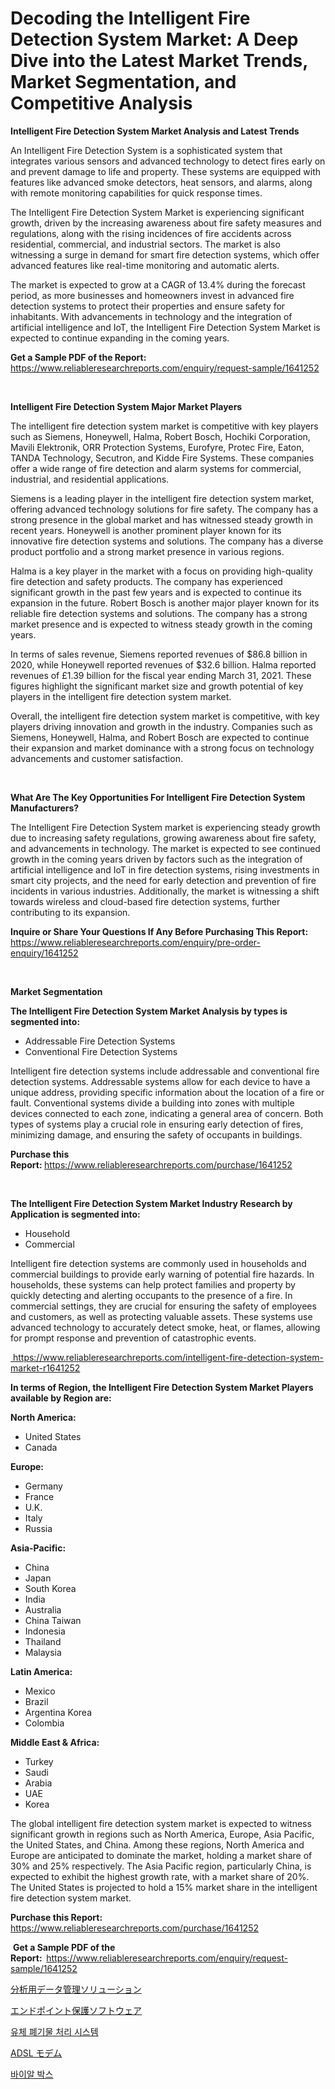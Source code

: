 <p><h1>Decoding the Intelligent Fire Detection System Market: A Deep Dive into the Latest Market Trends, Market Segmentation, and Competitive Analysis</h1></p><p><strong>Intelligent Fire Detection System Market Analysis and Latest Trends</strong></p>
<p><p>An Intelligent Fire Detection System is a sophisticated system that integrates various sensors and advanced technology to detect fires early on and prevent damage to life and property. These systems are equipped with features like advanced smoke detectors, heat sensors, and alarms, along with remote monitoring capabilities for quick response times.</p><p>The Intelligent Fire Detection System Market is experiencing significant growth, driven by the increasing awareness about fire safety measures and regulations, along with the rising incidences of fire accidents across residential, commercial, and industrial sectors. The market is also witnessing a surge in demand for smart fire detection systems, which offer advanced features like real-time monitoring and automatic alerts.</p><p>The market is expected to grow at a CAGR of 13.4% during the forecast period, as more businesses and homeowners invest in advanced fire detection systems to protect their properties and ensure safety for inhabitants. With advancements in technology and the integration of artificial intelligence and IoT, the Intelligent Fire Detection System Market is expected to continue expanding in the coming years.</p></p>
<p><strong>Get a Sample PDF of the Report:&nbsp;</strong> <a href="https://www.reliableresearchreports.com/enquiry/request-sample/1641252">https://www.reliableresearchreports.com/enquiry/request-sample/1641252</a></p>
<p>&nbsp;</p>
<p><strong>Intelligent Fire Detection System Major Market Players</strong></p>
<p><p>The intelligent fire detection system market is competitive with key players such as Siemens, Honeywell, Halma, Robert Bosch, Hochiki Corporation, Mavili Elektronik, ORR Protection Systems, Eurofyre, Protec Fire, Eaton, TANDA Technology, Secutron, and Kidde Fire Systems. These companies offer a wide range of fire detection and alarm systems for commercial, industrial, and residential applications.</p><p>Siemens is a leading player in the intelligent fire detection system market, offering advanced technology solutions for fire safety. The company has a strong presence in the global market and has witnessed steady growth in recent years. Honeywell is another prominent player known for its innovative fire detection systems and solutions. The company has a diverse product portfolio and a strong market presence in various regions.</p><p>Halma is a key player in the market with a focus on providing high-quality fire detection and safety products. The company has experienced significant growth in the past few years and is expected to continue its expansion in the future. Robert Bosch is another major player known for its reliable fire detection systems and solutions. The company has a strong market presence and is expected to witness steady growth in the coming years.</p><p>In terms of sales revenue, Siemens reported revenues of $86.8 billion in 2020, while Honeywell reported revenues of $32.6 billion. Halma reported revenues of £1.39 billion for the fiscal year ending March 31, 2021. These figures highlight the significant market size and growth potential of key players in the intelligent fire detection system market.</p><p>Overall, the intelligent fire detection system market is competitive, with key players driving innovation and growth in the industry. Companies such as Siemens, Honeywell, Halma, and Robert Bosch are expected to continue their expansion and market dominance with a strong focus on technology advancements and customer satisfaction.</p></p>
<p>&nbsp;</p>
<p><strong>What Are The Key Opportunities For Intelligent Fire Detection System Manufacturers?</strong></p>
<p><p>The Intelligent Fire Detection System market is experiencing steady growth due to increasing safety regulations, growing awareness about fire safety, and advancements in technology. The market is expected to see continued growth in the coming years driven by factors such as the integration of artificial intelligence and IoT in fire detection systems, rising investments in smart city projects, and the need for early detection and prevention of fire incidents in various industries. Additionally, the market is witnessing a shift towards wireless and cloud-based fire detection systems, further contributing to its expansion.</p></p>
<p><strong>Inquire or Share Your Questions If Any Before Purchasing This Report:</strong> <a href="https://www.reliableresearchreports.com/enquiry/pre-order-enquiry/1641252">https://www.reliableresearchreports.com/enquiry/pre-order-enquiry/1641252</a></p>
<p>&nbsp;</p>
<p><strong>Market Segmentation</strong></p>
<p><strong>The Intelligent Fire Detection System Market Analysis by types is segmented into:</strong></p>
<p><ul><li>Addressable Fire Detection Systems</li><li>Conventional Fire Detection Systems</li></ul></p>
<p><p>Intelligent fire detection systems include addressable and conventional fire detection systems. Addressable systems allow for each device to have a unique address, providing specific information about the location of a fire or fault. Conventional systems divide a building into zones with multiple devices connected to each zone, indicating a general area of concern. Both types of systems play a crucial role in ensuring early detection of fires, minimizing damage, and ensuring the safety of occupants in buildings.</p></p>
<p><strong>Purchase this Report:&nbsp;</strong><a href="https://www.reliableresearchreports.com/purchase/1641252">https://www.reliableresearchreports.com/purchase/1641252</a></p>
<p>&nbsp;</p>
<p><strong>The Intelligent Fire Detection System Market Industry Research by Application is segmented into:</strong></p>
<p><ul><li>Household</li><li>Commercial</li></ul></p>
<p><p>Intelligent fire detection systems are commonly used in households and commercial buildings to provide early warning of potential fire hazards. In households, these systems can help protect families and property by quickly detecting and alerting occupants to the presence of a fire. In commercial settings, they are crucial for ensuring the safety of employees and customers, as well as protecting valuable assets. These systems use advanced technology to accurately detect smoke, heat, or flames, allowing for prompt response and prevention of catastrophic events.</p></p>
<p><a href="https://www.reliableresearchreports.com/intelligent-fire-detection-system-market-r1641252">&nbsp;https://www.reliableresearchreports.com/intelligent-fire-detection-system-market-r1641252</a></p>
<p><strong>In terms of Region, the Intelligent Fire Detection System Market Players available by Region are:</strong></p>
<p>
    <p> <strong> North America: </strong>
        <ul>
            <li>United States</li>
            <li>Canada</li>
        </ul>
        </p> 
    <p> <strong> Europe: </strong>
        <ul>
            <li>Germany</li>
            <li>France</li>
            <li>U.K.</li>
            <li>Italy</li>
            <li>Russia</li>
        </ul>
        </p> 
    <p> <strong> Asia-Pacific: </strong>
        <ul>
            <li>China</li>
            <li>Japan</li>
            <li>South Korea</li>
            <li>India</li>
            <li>Australia</li>
            <li>China Taiwan</li>
            <li>Indonesia</li>
            <li>Thailand</li>
            <li>Malaysia</li>
        </ul>
        </p> 
    <p> <strong> Latin America: </strong>
        <ul>
            <li>Mexico</li>
            <li>Brazil</li>
            <li>Argentina Korea</li>
            <li>Colombia</li>
        </ul>
        </p> 
    <p> <strong> Middle East & Africa: </strong>
        <ul>
            <li>Turkey</li>
            <li>Saudi</li>
            <li>Arabia</li>
            <li>UAE</li>
            <li>Korea</li>
        </ul>
    </p>
    </p>
<p><p>The global intelligent fire detection system market is expected to witness significant growth in regions such as North America, Europe, Asia Pacific, the United States, and China. Among these regions, North America and Europe are anticipated to dominate the market, holding a market share of 30% and 25% respectively. The Asia Pacific region, particularly China, is expected to exhibit the highest growth rate, with a market share of 20%. The United States is projected to hold a 15% market share in the intelligent fire detection system market.</p></p>
<p><strong>Purchase this Report: </strong><a href="https://www.reliableresearchreports.com/purchase/1641252">https://www.reliableresearchreports.com/purchase/1641252</a></p>
<p>&nbsp;<strong>Get a Sample PDF of the Report:&nbsp;&nbsp;</strong><a href="https://www.reliableresearchreports.com/enquiry/request-sample/1641252">https://www.reliableresearchreports.com/enquiry/request-sample/1641252</a></p>
<p><strong></strong></p>
<p><p><a href="https://medium.com/@nicholasallan19/%E3%83%87%E3%83%BC%E3%82%BF%E7%AE%A1%E7%90%86%E3%82%BD%E3%83%AA%E3%83%A5%E3%83%BC%E3%82%B7%E3%83%A7%E3%83%B3%E3%81%AF-%E5%88%86%E6%9E%90%E5%B8%82%E5%A0%B4%E5%90%91%E3%81%91%E3%81%AE%E3%83%88%E3%83%AC%E3%83%B3%E3%83%89-%E4%BA%88%E6%B8%AC-%E7%AB%B6%E4%BA%89%E5%88%86%E6%9E%90%E3%82%922031%E5%B9%B4%E3%81%BE%E3%81%A7%E6%8F%90%E4%BE%9B%E3%81%97%E3%81%BE%E3%81%99-f4564550efae">分析用データ管理ソリューション</a></p><p><a href="https://github.com/one-cool-chick/Market-Research-Report-List-1/blob/main/549893437147.md">エンドポイント保護ソフトウェア</a></p><p><a href="https://medium.com/@alexemumu2022/%EC%9C%A0%EC%B2%B4-%ED%8F%90%EA%B8%B0%EB%AC%BC-%EC%B2%98%EB%A6%AC-%EC%8B%9C%EC%8A%A4%ED%85%9C-%EC%8B%9C%EC%9E%A5-%EC%A0%84%EB%A7%9D-%EC%82%B0%EC%97%85-%EA%B0%9C%EC%9A%94-%EB%B0%8F-%EC%98%88%EC%B8%A1-2024%EB%85%84%EB%B6%80%ED%84%B0-2031%EB%85%84%EA%B9%8C%EC%A7%80-5f91cb018bf5">유체 폐기물 처리 시스템</a></p><p><a href="https://medium.com/@nicosmitham2023/adsl%E3%83%A2%E3%83%87%E3%83%A0%E5%B8%82%E5%A0%B4%E5%B1%95%E6%9C%9B-%E6%A5%AD%E7%95%8C%E6%A6%82%E8%A6%81%E3%81%A8%E4%BA%88%E6%B8%AC-2024%E5%B9%B4%E3%81%8B%E3%82%892031%E5%B9%B4-997c7f3dd044">ADSL モデム</a></p><p><a href="https://medium.com/@munchkin678568/%EB%B0%94%EC%9D%B4%EC%95%8C-%EB%B0%95%EC%8A%A4-%EC%8B%9C%EC%9E%A5-%EC%A0%90%EC%9C%A0%EC%9C%A8-%EB%B3%80%ED%99%94-%EB%B0%8F-%EC%8B%9C%EC%9E%A5-%EC%84%B1%EC%9E%A5-%EB%8F%99%ED%96%A5-2024-2031%EB%85%84%EA%B0%84%EC%9D%98-%EB%B0%9C%EC%A0%84-c3eb844e1222">바이알 박스</a></p></p>